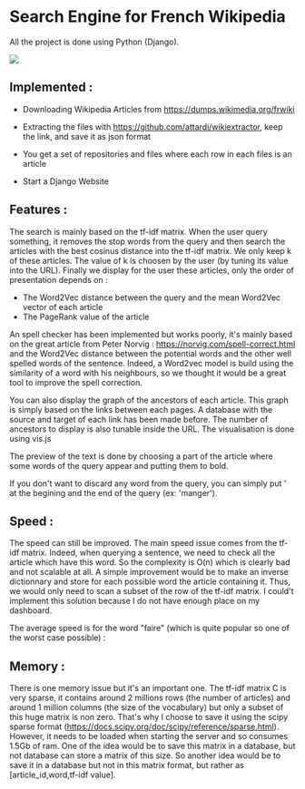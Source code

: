 # Search Engine for French Wikipedia

All the project is done using Python (Django).

![](wikipedia_search_engine.gif)


## Implemented :

- Downloading Wikipedia Articles from https://dumps.wikimedia.org/frwiki
- Extracting the files with https://github.com/attardi/wikiextractor, keep the link, and save it as json format
- You get a set of repositories and files where each row in each files is an article

- Start a Django Website


## Features :

The search is mainly based on the tf-idf matrix. When the user query something, it removes the stop words from the query and then search the articles with the best cosinus distance into the tf-idf matrix. We only keep k of these articles. The value of k is choosen by the user (by tuning its value into the URL). Finally we display for the user these articles, only the order of presentation depends on : 
- The Word2Vec distance between the query and the mean Word2Vec vector of each article
- The PageRank value of the article

An spell checker has been implemented but works poorly, it's mainly based on the great article from Peter Norvig : https://norvig.com/spell-correct.html and the Word2Vec distance between the potential words and the other well spelled words of the sentence. Indeed, a Word2vec model is build using the similarity of a word with his neighbours, so we thought it would be a great tool to improve the spell correction.


You can also display the graph of the ancestors of each article. This graph is simply based on the links between each pages. A database with the source and target of each link has been made before. The number of ancestors to display is also tunable inside the URL. The visualisation is done using vis.js

The preview of the text is done by choosing a part of the article where some words of the query appear and putting them to bold.

If you don't want to discard any word from the query, you can simply put ' at the begining and the end of the query (ex: 'manger').

## Speed :

The speed can still be improved. The main speed issue comes from the tf-idf matrix. Indeed, when querying a sentence, we need to check all the article which have this word. So the complexity is O(n) which is clearly bad and not scalable at all. A simple improvement would be to make an inverse dictionnary and store for each possible word the article containing it. Thus, we would only need to scan a subset of the row of the tf-idf matrix. I could't implement this solution because I do not have enough place on my dashboard.

The average speed is for the word "faire" (which is quite popular so one of the worst case possible) :


## Memory :

There is one memory issue but it's an important one. The tf-idf matrix C is very sparse, it contains around 2 millions rows (the number of articles) and around 1 million columns (the size of the vocabulary) but only a subset of this huge matrix is non zero. That's why I choose to save it using the scipy sparse format (https://docs.scipy.org/doc/scipy/reference/sparse.html). However, it needs to be loaded when starting the server and so consumes 1.5Gb of ram. One of the idea would be to save this matrix in a database, but not database can store a matrix of this size. So another idea would be to save it in a database but not in this matrix format, but rather as [article_id,word,tf-idf value]. 






